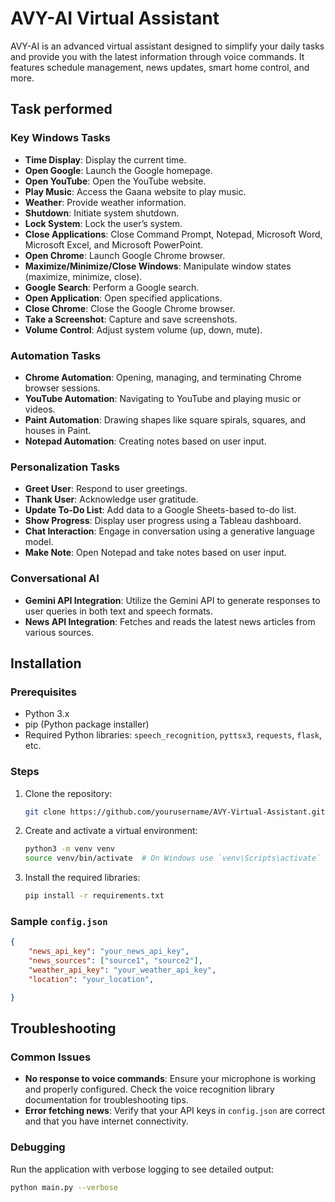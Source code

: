 # AVY-AI Virtual Assistant

AVY-AI is an advanced virtual assistant designed to simplify your daily tasks and provide you with the latest information through voice commands. It features schedule management, news updates, smart home control, and more.

## Task performed 

### Key Windows Tasks

- **Time Display**: Display the current time.
- **Open Google**: Launch the Google homepage.
- **Open YouTube**: Open the YouTube website.
- **Play Music**: Access the Gaana website to play music.
- **Weather**: Provide weather information.
- **Shutdown**: Initiate system shutdown.
- **Lock System**: Lock the user’s system.
- **Close Applications**: Close Command Prompt, Notepad, Microsoft Word, Microsoft Excel, and Microsoft PowerPoint.
- **Open Chrome**: Launch Google Chrome browser.
- **Maximize/Minimize/Close Windows**: Manipulate window states (maximize, minimize, close).
- **Google Search**: Perform a Google search.
- **Open Application**: Open specified applications.
- **Close Chrome**: Close the Google Chrome browser.
- **Take a Screenshot**: Capture and save screenshots.
- **Volume Control**: Adjust system volume (up, down, mute).

### Automation Tasks

- **Chrome Automation**: Opening, managing, and terminating Chrome browser sessions.
- **YouTube Automation**: Navigating to YouTube and playing music or videos.
- **Paint Automation**: Drawing shapes like square spirals, squares, and houses in Paint.
- **Notepad Automation**: Creating notes based on user input.

### Personalization Tasks

- **Greet User**: Respond to user greetings.
- **Thank User**: Acknowledge user gratitude.
- **Update To-Do List**: Add data to a Google Sheets-based to-do list.
- **Show Progress**: Display user progress using a Tableau dashboard.
- **Chat Interaction**: Engage in conversation using a generative language model.
- **Make Note**: Open Notepad and take notes based on user input.

### Conversational AI

- **Gemini API Integration**: Utilize the Gemini API to generate responses to user queries in both text and speech formats.
- **News API Integration**: Fetches and reads the latest news articles from various sources.

## Installation

### Prerequisites

- Python 3.x
- pip (Python package installer)
- Required Python libraries: `speech_recognition`, `pyttsx3`, `requests`, `flask`, etc.

### Steps

1. Clone the repository:

    ```bash
    git clone https://github.com/yourusername/AVY-Virtual-Assistant.git
    ```

2. Create and activate a virtual environment:

    ```bash
    python3 -m venv venv
    source venv/bin/activate  # On Windows use `venv\Scripts\activate`
    ```

3. Install the required libraries:

    ```bash
    pip install -r requirements.txt
    ```

### Sample `config.json`

```json
{
    "news_api_key": "your_news_api_key",
    "news_sources": ["source1", "source2"],
    "weather_api_key": "your_weather_api_key",
    "location": "your_location",

}
```
## Troubleshooting

### Common Issues

- **No response to voice commands**: Ensure your microphone is working and properly configured. Check the voice recognition library documentation for troubleshooting tips.
- **Error fetching news**: Verify that your API keys in `config.json` are correct and that you have internet connectivity.

### Debugging

Run the application with verbose logging to see detailed output:

```bash
python main.py --verbose


